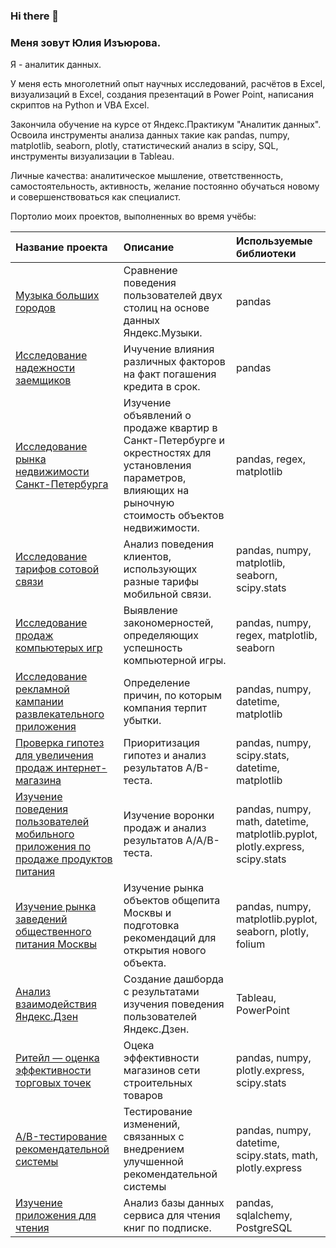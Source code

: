 ### Hi there 👋

### Меня зовут Юлия Изъюрова.

Я - аналитик данных.

У меня есть многолетний опыт научных исследований, расчётов в Excel, визуализаций в Excel, создания презентаций в Power Point, написания скриптов на Python и VBA Excel.

Закончила обучение на курсе от Яндекс.Практикум "Аналитик данных". Освоила инструменты анализа данных такие как pandas, numpy, matplotlib, seaborn, plotly, статистический анализ в  scipy, SQL, инструменты визуализации в Tableau.

Личные качества: аналитическое мышление, ответственность, самостоятельность, активность, желание постоянно обучаться новому и совершенствоваться как специалист.

Портолио моих проектов, выполненных во время учёбы:

| Название проекта	| Описание	| Используемые библиотеки |
| :---------------------- | :---------------------- | :---------------------- |
| [Музыка больших городов](big_cities_music) | Сравнение поведения пользователей двух столиц на основе данных Яндекс.Музыки. | pandas |
| [Исследование надежности заемщиков](bank_borrowers_project) | Ичучение влияния различных факторов на факт погашения кредита в срок. | pandas |
| [Исследование рынка недвижимости Санкт-Петербурга](spb_estate_project) | Изучение объявлений о продаже квартир в Санкт-Петербурге и окрестностях для установления параметров, влияющих на рыночную стоимость объектов недвижимости. | pandas, regex, matplotlib |
| [Исследование тарифов сотовой связи](mobile_tariffs_project) | Анализ поведения клиентов, использующих разные тарифы мобильной связи. | pandas, numpy, matplotlib, seaborn, scipy.stats |
| [Исследование продаж компьютерых игр](games_project) | Выявление закономерностей, определяющих успешность компьютерной игры. | pandas, numpy, regex, matplotlib, seaborn |
| [Исследование рекламной кампании развлекательного приложения](advertising_campaign_project) | Определение причин, по которым компания терпит убытки. | pandas, numpy, datetime, matplotlib |
| [Проверка гипотез для увеличения продаж интернет-магазина](e_commerce_project) | Приоритизация гипотез и анализ результатов A/B-теста. | pandas, numpy, scipy.stats, datetime, matplotlib |
| [Изучение поведения пользователей мобильного приложения по продаже продуктов питания](app_food_project) | Изучение воронки продаж и анализ результатов A/A/B-теста. | pandas, numpy, math, datetime, matplotlib.pyplot, plotly.express, scipy.stats |
| [Изучение рынка заведений общественного питания Москвы](restaurants_project) | Изучение рынка объектов общепита Москвы и подготовка рекомендаций для открытия нового объекта. | pandas, numpy, matplotlib.pyplot, seaborn, plotly, folium |
| [Анализ взаимодействия Яндекс.Дзен](zen_project) | Создание дашборда с результатами изучения поведения пользователей Яндекс.Дзен. | Tableau, PowerPoint |
| [Ритейл — оценка эффективности торговых точек](retail_project) | Оцека эффективности магазинов сети строительных товаров | pandas, numpy, plotly.express, scipy.stats |
| [A/B-тестирование рекомендательной системы](a-b_test_recommendation_system_project) | Тестирование изменений, связанных с внедрением улучшенной рекомендательной системы | pandas, numpy, datetime, scipy.stats, math, plotly.express |
| [Изучение приложения для чтения](books_project) | Анализ базы данных сервиса для чтения книг по подписке. | pandas, sqlalchemy, PostgreSQL |



